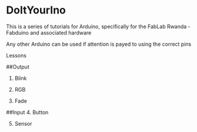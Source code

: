 # DoItYourIno

This is a series of tutorials for Arduino, specifically for the FabLab Rwanda - Fabduino
and associated hardware

Any other Arduino can be used if attention is payed to using the correct pins

Lessons

##Output
1. Blink

2. RGB

3. Fade

##Input
4. Button

5. Sensor